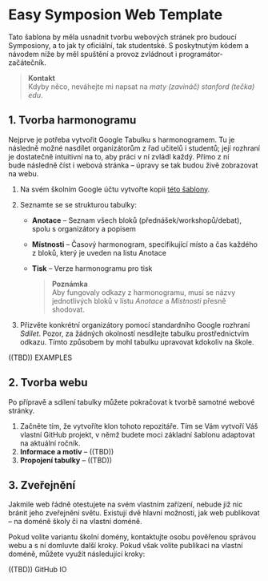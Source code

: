 # Easy Symposion Web Template

Tato šablona by měla usnadnit tvorbu webových stránek pro budoucí Symposiony, a to jak ty oficiální, tak studentské. S poskytnutým kódem a návodem níže by měl spuštění a provoz zvládnout i programátor-začátečník.

> **Kontakt** <br>
> Kdyby něco, neváhejte mi napsat na _maty *(zavináč)* stanford *(tečka)* edu_.

## 1. Tvorba harmonogramu

Nejprve je potřeba vytvořit Google Tabulku s harmonogramem. Tu je následně možné nasdílet organizátorům z řad učitelů i studentů; její rozhraní je dostatečně intuitivní na to, aby práci v ní zvládl každý. Přímo z ní bude následně číst i webová stránka – úpravy se tak budou živě zobrazovat na webu.

1. Na svém školním Google účtu vytvořte kopii [této šablony](https://docs.google.com/spreadsheets/d/1km1xShFxvSk185FktIXoSYkJ-4zbO6S0ss_gcYeif0Q/edit?usp=sharing).
2. Seznamte se se strukturou tabulky:
      - **Anotace** – Seznam všech bloků (přednášek/workshopů/debat), spolu s organizátory a popisem
      - **Místnosti** – Časový harmonogram, specifikující místo a čas každého z bloků, který je uveden na listu Anotace 
      - **Tisk** – Verze harmonogramu pro tisk

          > **Poznámka**<br>
          > Aby fungovaly odkazy z harmonogramu, musí se názvy jednotlivých bloků v listu _Anotace_ a _Místnosti_ přesně shodovat.

3. Přizvěte konkrétní organizátory pomocí standardního Google rozhraní _Sdílet_. Pozor, za žádných okolností nesdílejte tabulku prostřednictvím odkazu. Tímto způsobem by mohl tabulku upravovat kdokoliv na škole.

((TBD)) EXAMPLES

## 2. Tvorba webu

Po přípravě a sdílení tabulky můžete pokračovat k tvorbě samotné webové stránky.

1. Začněte tím, že vytvoříte klon tohoto repozitáře. Tím se Vám vytvoří Váš vlastní GitHub projekt, v němž budete moci základní šablonu adaptovat na aktuální ročník.
2. **Informace a motiv** – ((TBD))
3. **Propojení tabulky** – ((TBD))

## 3. Zveřejnění

Jakmile web řádně otestujete na svém vlastním zařízení, nebude již nic bránit jeho zveřejnění světu. Existují dvě hlavní možnosti, jak web publikovat – na doméně školy či na vlastní doméně.

Pokud volíte variantu školní domény, kontaktujte osobu pověřenou správou webu a s ní domluvte další kroky. Pokud však volíte publikaci na vlastní doméně, můžete využít následující kroky:

((TBD)) GitHub IO
